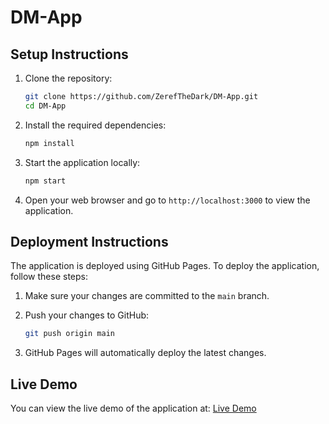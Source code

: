 # DM-App

## Setup Instructions

1. Clone the repository:
   ```bash
   git clone https://github.com/ZerefTheDark/DM-App.git
   cd DM-App
   ```

2. Install the required dependencies:
   ```bash
   npm install
   ```

3. Start the application locally:
   ```bash
   npm start
   ```

4. Open your web browser and go to `http://localhost:3000` to view the application.

## Deployment Instructions

The application is deployed using GitHub Pages. To deploy the application, follow these steps:

1. Make sure your changes are committed to the `main` branch.
2. Push your changes to GitHub:
   ```bash
   git push origin main
   ```

3. GitHub Pages will automatically deploy the latest changes.

## Live Demo

You can view the live demo of the application at:
[Live Demo](https://ZerefTheDark.github.io/DM-App/)